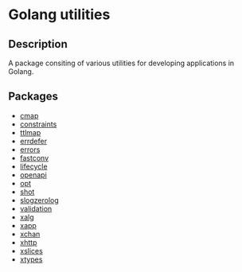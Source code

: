 # Golang utilities

## Description

A package consiting of various utilities for developing
applications in Golang.

## Packages

- [cmap](https://pkg.go.dev/github.com/infastin/gorack/cmap)
- [constraints](https://pkg.go.dev/github.com/infastin/gorack/constraints)
- [ttlmap](https://pkg.go.dev/github.com/infastin/gorack/container/ttlmap)
- [errdefer](https://pkg.go.dev/github.com/infastin/gorack/errdefer)
- [errors](https://pkg.go.dev/github.com/infastin/gorack/errors)
- [fastconv](https://pkg.go.dev/github.com/infastin/gorack/fastconv)
- [lifecycle](https://pkg.go.dev/github.com/infastin/gorack/lifecycle)
- [openapi](https://pkg.go.dev/github.com/infastin/gorack/openapi)
- [opt](https://pkg.go.dev/github.com/infastin/gorack/opt)
- [shot](https://pkg.go.dev/github.com/infastin/gorack/shot)
- [slogzerolog](https://pkg.go.dev/github.com/infastin/gorack/slog/zerolog)
- [validation](https://pkg.go.dev/github.com/infastin/gorack/validation)
- [xalg](https://pkg.go.dev/github.com/infastin/gorack/xalg)
- [xapp](https://pkg.go.dev/github.com/infastin/gorack/xapp)
- [xchan](https://pkg.go.dev/github.com/infastin/gorack/xchan)
- [xhttp](https://pkg.go.dev/github.com/infastin/gorack/xhttp)
- [xslices](https://pkg.go.dev/github.com/infastin/gorack/xslices)
- [xtypes](https://pkg.go.dev/github.com/infastin/gorack/xtypes)
